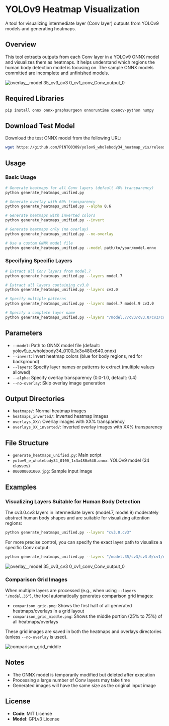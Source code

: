 # YOLOv9 Heatmap Visualization

A tool for visualizing intermediate layer (Conv layer) outputs from YOLOv9 models and generating heatmaps.

## Overview

This tool extracts outputs from each Conv layer in a YOLOv9 ONNX model and visualizes them as heatmaps. It helps understand which regions the human body detection model is focusing on. The sample ONNX models committed are incomplete and unfinished models.

![overlay__model 35_cv3_cv3 0_cv1_conv_Conv_output_0](https://github.com/user-attachments/assets/9e28b8d8-3a48-4d89-875f-38ae9967b6a4)

## Required Libraries

```bash
pip install onnx onnx-graphsurgeon onnxruntime opencv-python numpy
```

## Download Test Model

Download the test ONNX model from the following URL:
```bash
wget https://github.com/PINTO0309/yolov9_wholebody34_heatmap_vis/releases/download/onnx/yolov9_e_wholebody34_0100_1x3x480x640.onnx
```

## Usage

### Basic Usage

```bash
# Generate heatmaps for all Conv layers (default 40% transparency)
python generate_heatmaps_unified.py

# Generate overlay with 60% transparency
python generate_heatmaps_unified.py --alpha 0.6

# Generate heatmaps with inverted colors
python generate_heatmaps_unified.py --invert

# Generate heatmaps only (no overlay)
python generate_heatmaps_unified.py --no-overlay

# Use a custom ONNX model file
python generate_heatmaps_unified.py --model path/to/your/model.onnx
```

### Specifying Specific Layers

```bash
# Extract all Conv layers from model.7
python generate_heatmaps_unified.py --layers model.7

# Extract all layers containing cv3.0
python generate_heatmaps_unified.py --layers cv3.0

# Specify multiple patterns
python generate_heatmaps_unified.py --layers model.7 model.9 cv3.0

# Specify a complete layer name
python generate_heatmaps_unified.py --layers "/model.7/cv3/cv3.0/cv3/conv/Conv_output_0"
```

## Parameters

- `--model`: Path to ONNX model file (default: yolov9_e_wholebody34_0100_1x3x480x640.onnx)
- `--invert`: Invert heatmap colors (blue for body regions, red for background)
- `--layers`: Specify layer names or patterns to extract (multiple values allowed)
- `--alpha`: Specify overlay transparency (0.0-1.0, default: 0.4)
- `--no-overlay`: Skip overlay image generation

## Output Directories

- `heatmaps/`: Normal heatmap images
- `heatmaps_inverted/`: Inverted heatmap images
- `overlays_XX/`: Overlay images with XX% transparency
- `overlays_XX_inverted/`: Inverted overlay images with XX% transparency

## File Structure

- `generate_heatmaps_unified.py`: Main script
- `yolov9_e_wholebody34_0100_1x3x480x640.onnx`: YOLOv9 model (34 classes)
- `000000001000.jpg`: Sample input image

## Examples

### Visualizing Layers Suitable for Human Body Detection

The cv3.0.cv3 layers in intermediate layers (model.7, model.9) moderately abstract human body shapes and are suitable for visualizing attention regions:

```bash
python generate_heatmaps_unified.py --layers "cv3.0.cv3"
```

For more precise control, you can specify the exact layer path to visualize a specific Conv output:

```bash
python generate_heatmaps_unified.py --layers "/model.35/cv3/cv3.0/cv1/conv/Conv_output_0"
```

![overlay__model 35_cv3_cv3 0_cv1_conv_Conv_output_0](https://github.com/user-attachments/assets/ced40c7a-f286-4ee7-b396-ec1bd61828a5)

### Comparison Grid Images

When multiple layers are processed (e.g., when using `--layers "/model.35"`), the tool automatically generates comparison grid images:

- `comparison_grid.png`: Shows the first half of all generated heatmaps/overlays in a grid layout
- `comparison_grid_middle.png`: Shows the middle portion (25% to 75%) of all heatmaps/overlays

These grid images are saved in both the heatmaps and overlays directories (unless `--no-overlay` is used).

![comparison_grid_middle](https://github.com/user-attachments/assets/37a62307-5e5b-40cb-94ed-0fd8396eb61d)

## Notes

- The ONNX model is temporarily modified but deleted after execution
- Processing a large number of Conv layers may take time
- Generated images will have the same size as the original input image

## License

- **Code**: MIT License
- **Model**: GPLv3 License
